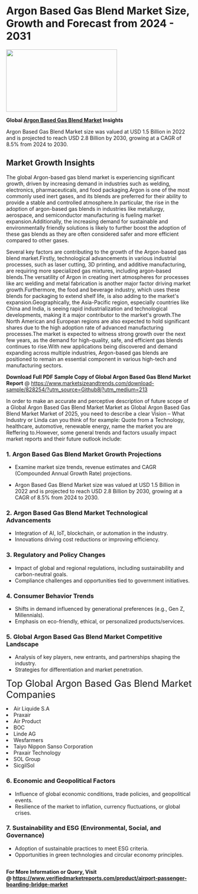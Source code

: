 <H1>Argon Based Gas Blend Market Size, Growth and Forecast from 2024 - 2031</H1><img class="aligncenter size-medium wp-image-584254" src="https://thirdeyenews.in/wp-content/uploads/2024/09/Global-Market-Research-300x168.jpeg" alt="" width="300" height="168" /><p><strong>Global&nbsp;<a href="https://www.marketsizeandtrends.com/download-sample/828254/?utm_source=Github8j?utm_medium=213">Argon Based Gas Blend Market</a> Insights</strong></p><p>Argon Based Gas Blend Market size was valued at USD 1.5 Billion in 2022 and is projected to reach USD 2.8 Billion by 2030, growing at a CAGR of 8.5% from 2024 to 2030.</p><p><h2>Market Growth Insights</h2> <p>The global Argon-based gas blend market is experiencing significant growth, driven by increasing demand in industries such as welding, electronics, pharmaceuticals, and food packaging.Argon is one of the most commonly used inert gases, and its blends are preferred for their ability to provide a stable and controlled atmosphere.In particular, the rise in the adoption of argon-based gas blends in industries like metallurgy, aerospace, and semiconductor manufacturing is fueling market expansion.Additionally, the increasing demand for sustainable and environmentally friendly solutions is likely to further boost the adoption of these gas blends as they are often considered safer and more efficient compared to other gases.</p> <p>Several key factors are contributing to the growth of the Argon-based gas blend market.Firstly, technological advancements in various industrial processes, such as laser cutting, 3D printing, and additive manufacturing, are requiring more specialized gas mixtures, including argon-based blends.The versatility of Argon in creating inert atmospheres for processes like arc welding and metal fabrication is another major factor driving market growth.Furthermore, the food and beverage industry, which uses these blends for packaging to extend shelf life, is also adding to the market's expansion.Geographically, the Asia-Pacific region, especially countries like China and India, is seeing rapid industrialization and technological developments, making it a major contributor to the market's growth.The North American and European regions are also expected to hold significant shares due to the high adoption rate of advanced manufacturing processes.The market is expected to witness strong growth over the next few years, as the demand for high-quality, safe, and efficient gas blends continues to rise.With new applications being discovered and demand expanding across multiple industries, Argon-based gas blends are positioned to remain an essential component in various high-tech and manufacturing sectors.</p> <p><span class=""><strong>Download Full PDF Sample Copy of Global Argon Based Gas Blend Market Report</strong> @ <a href="https://www.marketsizeandtrends.com/download-sample/828254/?utm_source=Github8j?utm_medium=213" target="_blank">https://www.marketsizeandtrends.com/download-sample/828254/?utm_source=Github8j?utm_medium=213</a></span></p><p>In order to make an accurate and perceptive description of future scope of a Global&nbsp;Argon Based Gas Blend Market Market as Global&nbsp;Argon Based Gas Blend Market Market of 2025, you need to describe a clear Vision &ndash; What Industry or Linda can you think of for example: Quote from a Technology, healthcare, automotive, renewable energy, name the market you are Reffering to.However, some general trends and factors usually impact market reports and their future outlook include:</p><h3>1.&nbsp;<strong>Argon Based Gas Blend Market Growth Projections</strong></h3><ul><li>Examine market size trends, revenue estimates and CAGR (Compounded Annual Growth Rate) projections.</li><li><p>Argon Based Gas Blend Market size was valued at USD 1.5 Billion in 2022 and is projected to reach USD 2.8 Billion by 2030, growing at a CAGR of 8.5% from 2024 to 2030.</p></li></ul><h3>2.&nbsp;<strong>Argon Based Gas Blend Market Technological Advancements</strong></h3><ul><li>Integration of AI, IoT, blockchain, or automation in the industry.</li><li>Innovations driving cost reductions or improving efficiency.</li></ul><h3>3.&nbsp;<strong>Regulatory and Policy Changes</strong></h3><ul><li>Impact of global and regional regulations, including sustainability and carbon-neutral goals.</li><li>Compliance challenges and opportunities tied to government initiatives.</li></ul><h3>4.&nbsp;<strong>Consumer Behavior Trends</strong></h3><ul><li>Shifts in demand influenced by generational preferences (e.g., Gen Z, Millennials).</li><li>Emphasis on eco-friendly, ethical, or personalized products/services.</li></ul><h3>5.&nbsp;<strong>Global Argon Based Gas Blend Market Competitive Landscape</strong></h3><ul><li>Analysis of key players, new entrants, and partnerships shaping the industry.</li><li>Strategies for differentiation and market penetration.</li></ul><p data-pm-slice="1 1 []"><span style="color: inherit; font-family: inherit; font-size: 25px;">Top Global Argon Based Gas Blend Market Companies</span></p><div class="" data-test-id=""><p><li>Air Liquide S.A</li><li> Praxair</li><li> Air Product</li><li> BOC</li><li> Linde AG</li><li> Wesfarmers</li><li> Taiyo Nippon Sanso Corporation</li><li> Praxair Technology</li><li> SOL Group</li><li> SicgilSol</li></p></div><h3>6.&nbsp;<strong>Economic and Geopolitical Factors</strong></h3><ul><li>Influence of global economic conditions, trade policies, and geopolitical events.</li><li>Resilience of the market to inflation, currency fluctuations, or global crises.</li></ul><h3>7.&nbsp;<strong>Sustainability and ESG (Environmental, Social, and Governance)</strong></h3><ul><li>Adoption of sustainable practices to meet ESG criteria.</li><li>Opportunities in green technologies and circular economy principles.</li></ul><h2><strong style="font-size: 14px;">For More Information or Query, Visit @&nbsp;</strong><a style="background-color: #ffffff; font-size: 14px;" href="https://www.marketsizeandtrends.com/report/argon-based-gas-blend-market/" target="_blank">https://www.verifiedmarketreports.com/product/airport-passenger-boarding-bridge-market</a></h2>